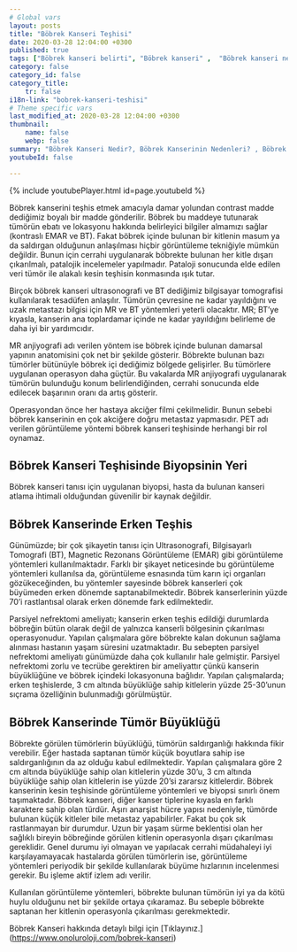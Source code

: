 ```yaml
---
# Global vars
layout: posts
title: "Böbrek Kanseri Teşhisi"
date: 2020-03-28 12:04:00 +0300
published: true
tags: ["Böbrek kanseri belirti", "Böbrek kanseri" ,  "Böbrek kanseri nedir", "Böbrek kanserinin nedeni", "Böbrek kanseri erken teşhis", "Böbrek kanseri tümör büyüklüğü", "Böbrek kisti nedir", "Parsiyel Nefrektomi", "Böbrek kanseri komplikasyonu", "Böbrek Kanseri Ameliyatı Sonrası" , "Böbrek Kanseri Ameliyatı yan etkileri" ,"Böbreğin görevi nedir" , "Böbrek kanseri belirti" , "Böbrek kanseri teşhis", "Böbrek Kanseri Ameliyatı", "Parsiyel Nefrektomi nedir" , "Parsiyel nefrektomi ameliyatı" ,"Böbrek kanseri açık ameliyatı" , " Böbrek kanseri kapalı ameliyatı" , "Radikal nefrektomi ameliyatı" , "Radikal nefrektomi"]
category: false
category_id: false
category_title:
    tr: false
i18n-link: "bobrek-kanseri-teshisi"
# Theme specific vars
last_modified_at: 2020-03-28 12:04:00 +0300
thumbnail:
    name: false
    webp: false
summary: "Böbrek Kanseri Nedir?, Böbrek Kanserinin Nedenleri? , Böbrek Kanseri Belirtileri, Böbrek Kanserinde Erken Teşhis, Böbrek Kisti Nedir?, Böbrek Kanserinde Tümör Büyüklüğü, Böbrek Kanseri Ameliyatı, Parsiyel Nefrektomi Nedir?, Parsiyel Nefrektomi Ameliyatı, Böbrek Kanseri Ameliyatı Sonrası?,  Radikal Nefrektomi Ameliyatı?"
youtubeId: false

---
```

{% include youtubePlayer.html id=page.youtubeId %}




Böbrek kanserini teşhis etmek amacıyla damar yolundan contrast madde dediğimiz boyalı bir madde gönderilir. Böbrek bu maddeye tutunarak tümörün ebatı ve lokasyonu hakkında belirleyici bilgiler almamızı sağlar (kontraslı EMAR ve BT). Fakat böbrek içinde bulunan bir kitlenin masum ya da saldırgan olduğunun anlaşılması hiçbir görüntüleme tekniğiyle mümkün değildir. Bunun için cerrahi uygulanarak böbrekte bulunan her kitle dışarı çıkarılmalı, patalojik incelemeler yapılmadır. Pataloji sonucunda elde edilen veri tümör ile alakalı kesin teşhisin konmasında ışık tutar.

Birçok böbrek kanseri ultrasonografi ve BT dediğimiz bilgisayar tomografisi kullanılarak tesadüfen anlaşılır. Tümörün çevresine ne kadar yayıldığını ve uzak metastazı bilgisi için MR ve BT yöntemleri yeterli olacaktır. MR; BT’ye kıyasla, kanserin ana toplardamar içinde ne kadar yayıldığını belirleme de daha iyi bir yardımcıdır.

MR anjiyografi adı verilen yöntem ise böbrek içinde bulunan damarsal yapının anatomisini çok net bir şekilde gösterir. Böbrekte bulunan bazı tümörler bütünüyle böbrek içi dediğimiz bölgede gelişirler. Bu tümörlere uygulanan operasyon daha güçtür. Bu vakalarda MR anjiyografi uygulanarak tümörün bulunduğu konum belirlendiğinden, cerrahi sonucunda elde edilecek başarının oranı da artış gösterir.

Operasyondan önce her hastaya akciğer filmi çekilmelidir. Bunun sebebi böbrek kanserinin en çok akciğere doğru metastaz yapmasıdır. PET adı verilen görüntüleme yöntemi böbrek kanseri teşhisinde herhangi bir rol oynamaz.

## Böbrek Kanseri Teşhisinde Biyopsinin Yeri

Böbrek kanseri tanısı için uygulanan biyopsi, hasta da bulunan kanseri atlama ihtimali olduğundan güvenilir bir kaynak değildir.

## Böbrek Kanserinde Erken Teşhis

Günümüzde; bir çok şikayetin tanısı için Ultrasonografi, Bilgisayarlı Tomografi (BT), Magnetic Rezonans Görüntüleme (EMAR) gibi görüntüleme yöntemleri kullanılmaktadır. Farklı bir şikayet neticesinde bu görüntüleme yöntemleri kullanılsa da, görüntüleme esnasında tüm karın içi organları gözükeceğinden, bu yöntemler sayesinde böbrek kanserleri çok büyümeden erken dönemde saptanabilmektedir. Böbrek kanserlerinin yüzde 70’i rastlantısal olarak erken dönemde fark edilmektedir.

Parsiyel nefrektomi ameliyatı; kanserin erken teşhis edildiği durumlarda böbreğin bütün olarak değil de yalnızca kanserli bölgesinin çıkarılması operasyonudur. Yapılan çalışmalara göre böbrekte kalan dokunun sağlama alınması hastanın yaşam süresini uzatmaktadır. Bu sebepten parsiyel nefrektomi ameliyatı günümüzde daha çok kullanılır hale gelmiştir. Parsiyel nefrektomi zorlu ve tecrübe gerektiren bir ameliyattır çünkü kanserin büyüklüğüne ve böbrek içindeki lokasyonuna bağlıdır. Yapılan çalışmalarda; erken teşhislerde, 3 cm altında büyüklüğe sahip kitlelerin yüzde 25-30’unun sıçrama özelliğinin bulunmadığı görülmüştür.

## Böbrek Kanserinde Tümör Büyüklüğü

Böbrekte görülen tümörlerin büyüklüğü, tümörün saldırganlığı hakkında fikir verebilir. Eğer hastada saptanan tümör küçük boyutlara sahip ise saldırganlığının da az olduğu kabul edilmektedir. Yapılan çalışmalara göre 2 cm altında büyüklüğe sahip olan kitlelerin yüzde 30’u, 3 cm altında büyüklüğe sahip olan kitlelerin ise yüzde 20’si zararsız kitlelerdir. Böbrek kanserinin kesin teşhisinde görüntüleme yöntemleri ve biyopsi sınırlı önem taşımaktadır. Böbrek kanseri, diğer kanser tiplerine kıyasla en farklı karaktere sahip olan türdür. Aşırı anarşist hücre yapısı nedeniyle, tümörde bulunan küçük kitleler bile metastaz yapabilirler. Fakat bu çok sık rastlanmayan bir durumdur. Uzun bir yaşam sürme beklentisi olan her sağlıklı bireyin böbreğinde görülen kitlenin operasyonla dışarı çıkarılması gereklidir. Genel durumu iyi olmayan ve yapılacak cerrahi müdahaleyi iyi karşılayamayacak hastalarda görülen tümörlerin ise, görüntüleme yöntemleri periyodik bir şekilde kullanılarak büyüme hızlarının incelenmesi gerekir. Bu işleme aktif izlem adı verilir.

Kullanılan görüntüleme yöntemleri, böbrekte bulunan tümörün iyi ya da kötü huylu olduğunu net bir şekilde ortaya çıkaramaz. Bu sebeple böbrekte saptanan her kitlenin operasyonla çıkarılması gerekmektedir.



Böbrek Kanseri hakkında detaylı bilgi için [Tıklayınız.] (https://www.onoluroloji.com/bobrek-kanseri)
